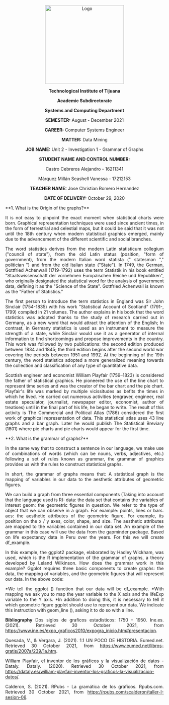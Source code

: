<div align="center">
<img alt="Logo" src="https://www.tijuana.tecnm.mx/wp-content/themes/tecnm/images/logo_TECT.png" width=250 height=250>
</p>

**Technological Institute of Tijuana** 

**Academic Subdirectorate** 

**Systems and Computing Department** 

**SEMESTER:** 
August - December 2021

**CAREER:** 
Computer Systems Engineer

**MATTER:** 
Data Mining

**JOB NAME:** 
Unit 2 - Investigation 1 - Grammar of Graphs

**STUDENT NAME AND CONTROL NUMBER:** 


Castro Cebreros Alejandro - 16211341 

Márquez Millán Seashell Vanessa - 17212153

**TEACHER NAME:** 
Jose Christian Romero Hernandez

**DATE OF DELIVERY:** 
October 29, 2020

</div>

<div align="Justify">
**1. What is the Origin of the graphs?**

It is not easy to pinpoint the exact moment when statistical charts were born. Graphical representation techniques were used since ancient times, in the form of terrestrial and celestial maps, but it could be said that it was not until the 18th century when modern statistical graphics emerged, mainly due to the advancement of the different scientific and social branches.

The word statistics derives from the modern Latin statisticum collegium ("council of state"), from the old Latin status (position, "form of government), from the modern Italian word statista (" statesman "," politician ") and from the old Italian stato ("State"). In 1749, the German, Gottfried Achenwall (1719-1792) uses the term Statistik in his book entitled "Staatswissenschaft der vornehmen Europäischen Reiche und Republiken", who originally designated the statistical word for the analysis of government data, defining it as the "Science of the State". Gottfried Achenwall is known as the "Father of Statistics."

The first person to introduce the term statistics in England was Sir John Sinclair (1754-1835) with his work "Statistical Account of Scotland" (1791-, 1799) compiled in 21 volumes. The author explains in his book that the word statistics was adopted thanks to the study of research carried out in Germany, as a new word that would attract the attention of the English; In contrast, in Germany statistics is used as an instrument to measure the strength of a state, while Sinclair would use it as a generator of internal information to find shortcomings and propose improvements in the country. This work was followed by two publications: the second edition produced between 1834 and 1845; the third edition begins after the second world war covering the periods between 1951 and 1992.
At the beginning of the 19th century, the word statistics adopted a more generalized meaning towards the collection and classification of any type of quantitative data.

Scottish engineer and economist William Playfair (1759–1823) is considered the father of statistical graphics. He pioneered the use of the line chart to represent time series and was the creator of the bar chart and the pie chart.
Playfair's life was marked by multiple vicissitudes as befits the times in which he lived. He carried out numerous activities (engraver, engineer, real estate speculator, journalist, newspaper editor, economist, author of treatises) until in the final part of his life, he began to write. The result of this activity is The Commercial and Political Atlas (1786) considered the first work of graphical representation of data. This statistical atlas uses 43 line graphs and a bar graph. Later he would publish The Statistical Breviary (1801) where pie charts and pie charts would appear for the first time.
</div>

<div align="Justify">
**2. What is the grammar of graphs?**

In the same way that to construct a sentence in our language, we make use of combinations of words (which can be nouns, verbs, adjectives, etc.) following a set of rules known as grammar, the grammar of graphics provides us with the rules to construct statistical graphs.

In short, the grammar of graphs means that:
A statistical graph is the mapping of variables in our data to the aesthetic attributes of geometric figures.

We can build a graph from three essential components (Taking into account that the language used is R):
data: the data set that contains the variables of interest
geom: the geometric figures in question. We refer to the type of object that we can observe in a graph. For example: points, lines or bars.
aes: the aesthetic attributes of the geometric figure. For example, its position on the x / y axes, color, shape, and size. The aesthetic attributes are mapped to the variables contained in our data set.
An example of the grammar in this case will use the data from the gapminder package. Based on life expectancy data in Peru over the years. For this we will create df_example.


In this example, the ggplot2 package, elaborated by Hadley Wickham, was used, which is the R implementation of the grammar of graphs, a theory developed by Leland Wilkinson.
How does the grammar work in this example? Ggplot requires three basic components to create graphs: the data, the mapping of variables, and the geometric figures that will represent our data.
In the above code:

*We tell the ggplot () function that our data will be df_example.
*With mapping we ask you to map the year variable to the X axis and the lifeExp variable to the Y axis.
*In addition to doing this, it is necessary to tell it which geometric figure ggplot should use to represent our data. We indicate this instruction with geom_line (), asking it to do so with a line.


**Bibliography**
Dos siglos de graficos estadisticos: 1750 - 1950. Ine.es. (2021). Retrieved 30 October 2021, from https://www.ine.es/expo_graficos2010/expogra_inicio.htm#presentacion.

Quesada, V., & Vergara, J. (2021). 1.1 UN POCO DE HISTORIA. Eumed.net. Retrieved 30 October 2021, from https://www.eumed.net/libros-gratis/2007a/239/1a.htm.

William Playfair, el inventor de los gráficos y la visualización de datos - Dataly. Dataly. (2020). Retrieved 30 October 2021, from https://dataly.es/william-playfair-inventor-los-graficos-la-visualizacion-datos/.

Calderon, S. (2021). RPubs - La gramática de los gráficos. Rpubs.com. Retrieved 30 October 2021, from https://rpubs.com/scalderon/taller-I-sesion-06.

</div>

